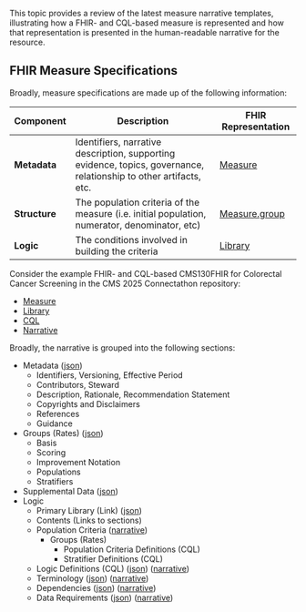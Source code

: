 This topic provides a review of the latest measure narrative templates, illustrating how a FHIR- and CQL-based measure is represented and how that representation is presented in the human-readable narrative for the resource.

## FHIR Measure Specifications

Broadly, measure specifications are made up of the following information:

| Component | Description | FHIR Representation |
|----|----|----|
| **Metadata** | Identifiers, narrative description, supporting evidence, topics, governance, relationship to other artifacts, etc. | [Measure](https://hl7.org/fhir/R4/measure.html) |
| **Structure** | The population criteria of the measure (i.e. initial population, numerator, denominator, etc) | [Measure.group](https://hl7.org/fhir/R4/measure-definitions.html#Measure.group) |
| **Logic** | The conditions involved in building the criteria | [Library](https://hl7.org/fhir/R4/library.html) |

Consider the example FHIR- and CQL-based CMS130FHIR for Colorectal Cancer Screening in the CMS 2025 Connectathon repository:

* [Measure](https://github.com/cqframework/ecqm-content-cms-2025/blob/master/input/resources/measure/CMS130FHIRColorectalCancerScreening.json)
* [Library](https://github.com/cqframework/ecqm-content-cms-2025/blob/master/input/resources/library/CMS130FHIRColorectalCancerScreening.json)
* [CQL](https://github.com/cqframework/ecqm-content-cms-2025/blob/master/input/cql/CMS130FHIRColorectalCancerScreening.cql)
* [Narrative](https://build.fhir.org/ig/cqframework/ecqm-content-cms-2025/Measure-CMS130FHIRColorectalCancerScreening.html)

Broadly, the narrative is grouped into the following sections:

* Metadata ([json](https://github.com/cqframework/ecqm-content-cms-2025/blob/master/input/resources/measure/CMS130FHIRColorectalCancerScreening.json#L1635))
    * Identifiers, Versioning, Effective Period 
    * Contributors, Steward
    * Description, Rationale, Recommendation Statement
    * Copyrights and Disclaimers
    * References
    * Guidance
* Groups (Rates) ([json](https://github.com/cqframework/ecqm-content-cms-2025/blob/master/input/resources/measure/CMS130FHIRColorectalCancerScreening.json#L1725))
    * Basis
    * Scoring
    * Improvement Notation
    * Populations
    * Stratifiers
* Supplemental Data ([json](https://github.com/cqframework/ecqm-content-cms-2025/blob/master/input/resources/measure/CMS130FHIRColorectalCancerScreening.json#L1908))
* Logic
    * Primary Library (Link) ([json](https://github.com/cqframework/ecqm-content-cms-2025/blob/master/input/resources/measure/CMS130FHIRColorectalCancerScreening.json#L1721))
    * Contents (Links to sections)
    * Population Criteria ([narrative](https://build.fhir.org/ig/cqframework/ecqm-content-cms-2025/Measure-CMS130FHIRColorectalCancerScreening.html#population-criteria))
        * Groups (Rates)
            * Population Criteria Definitions (CQL)
            * Stratifier Definitions (CQL)
    * Logic Definitions (CQL) ([json](https://github.com/cqframework/ecqm-content-cms-2025/blob/master/input/resources/measure/CMS130FHIRColorectalCancerScreening.json#L116)) ([narrative](https://build.fhir.org/ig/cqframework/ecqm-content-cms-2025/Measure-CMS130FHIRColorectalCancerScreening.html#definitions))
    * Terminology ([json](https://github.com/cqframework/ecqm-content-cms-2025/blob/master/input/resources/measure/CMS130FHIRColorectalCancerScreening.json#L982)) ([narrative](https://build.fhir.org/ig/cqframework/ecqm-content-cms-2025/Measure-CMS130FHIRColorectalCancerScreening.html#terminology))
    * Dependencies ([json](https://github.com/cqframework/ecqm-content-cms-2025/blob/master/input/resources/measure/CMS130FHIRColorectalCancerScreening.json#L890)) ([narrative](https://build.fhir.org/ig/cqframework/ecqm-content-cms-2025/Measure-CMS130FHIRColorectalCancerScreening.html#dependencies))
    * Data Requirements ([json](https://github.com/cqframework/ecqm-content-cms-2025/blob/master/input/resources/measure/CMS130FHIRColorectalCancerScreening.json#L1199)) ([narrative](https://build.fhir.org/ig/cqframework/ecqm-content-cms-2025/Measure-CMS130FHIRColorectalCancerScreening.html#data-requirements))

